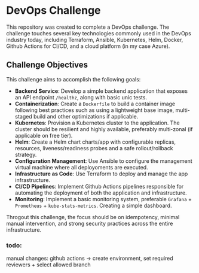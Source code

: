 # DevOps Challenge

This repository was created to complete a DevOps challenge. The challenge touches several key technologies commonly used in the DevOps industry today, including Terraform, Ansible, Kubernetes, Helm, Docker, Github Actions for CI/CD, and a cloud platform (in my case Azure).

## Challenge Objectives

This challenge aims to accomplish the following goals:
- **Backend Service**: Develop a simple backend application that exposes an API endpoint `/healthz`, along with basic unic tests.
- **Containerization**: Create a `Dockerfile` to build a container image following best practices such as using a lightweight base image, multi-staged build and other optimizations if applicable.
- **Kubernetes**: Provision a Kubernetes cluster to the application. The cluster should be resilient and highly available, preferably multi-zonal (if applicable on free tier).
- **Helm**: Create a Helm chart charts/app with configurable replicas, resources, liveness/readiness probes and a safe rollout/rollback strategy.
- **Configuration Management**: Use Ansible to configure the management virtual machine where all deployoments are executed.
- **Infrastructure as Code**: Use Terraform to deploy and manage the app infrastructure.
- **CI/CD Pipelines**: Implement Github Actions pipelines responsible for automating the deployment of both the application and infrastructure.
- **Monitoring**: Implement a basic monitoring system, preferable `Grafana` + `Prometheus` + `kube-stats-metrics`. Creating a simple dashboard.

Throgout this challenge, the focus should be on idempotency, minimal manual intervention, and strong security practices across the entire infrastructure.


### todo: 

manual changes: github actions -> create environment, set required reviewers + select allowed branch
